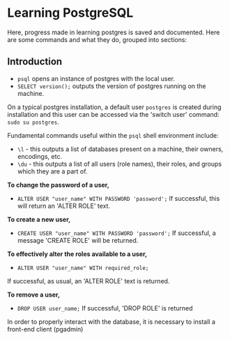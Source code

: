 # Learning PostgreSQL

Here, progress made in learning postgres is saved and documented.
Here are some commands and what they do, grouped into sections:

## Introduction
- `psql` opens an instance of postgres with the local user.
- `SELECT version();` outputs the version of postgres running on the machine.

On a typical postgres installation, a default user `postgres` is created during installation and this user can be accessed via the 'switch user' command: `sudo su postgres`.

Fundamental commands useful within the `psql` shell environment include:

- `\l` - this outputs a list of databases present on a machine, their owners, encodings, etc.
- `\du` - this outputs a list of all users (role names), their roles, and groups which they are a part of.

**To change the password of a user,** 

- `ALTER USER "user_name" WITH PASSWORD 'password';`
If successful, this will return an 'ALTER ROLE' text.

**To create a new user,**

- `CREATE USER "user_name" WITH PASSWORD 'password';`
If successful, a message 'CREATE ROLE' will be returned.

**To effectively alter the roles available to a user,**

- `ALTER USER "user_name" WITH required_role;`

If successful, as usual, an 'ALTER ROLE' text is returned.

**To remove a user,** 

- `DROP USER user_name;`
If successful, 'DROP ROLE' is returned

In order to properly interact with the database, it is necessary to install a front-end client (pgadmin)
